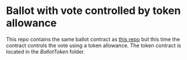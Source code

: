 # Ballot with vote controlled by token allowance

This repo contains the same ballot contract as [this repo](https://github.com/icolomina/ballot-contract) but this time the contract controls the vote using a token allowance. 
The token contract is located in the *BallotToken* folder.

